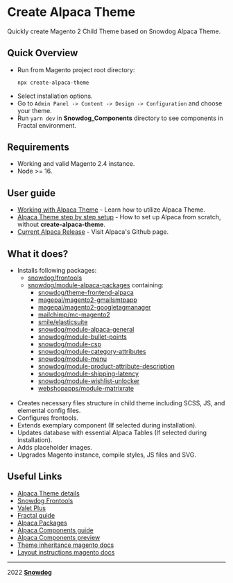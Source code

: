# Create Alpaca Theme

Quickly create Magento 2 Child Theme based on Snowdog Alpaca Theme.
## Quick Overview
- Run from Magento project root directory:
  ```sh
  npx create-alpaca-theme
  ```
- Select installation options.
- Go to `Admin Panel -> Content -> Design -> Configuration` and choose your theme.
- Run `yarn dev` in **Snowdog_Components** directory to see components in Fractal environment.
## Requirements
  * Working and valid Magento 2.4 instance.
  * Node >= 16.

## User guide
- [Working with Alpaca Theme]() - Learn how to utilize Alpaca Theme.
- [Alpaca Theme step by step setup]() - How to set up Alpaca from scratch, without **create-alpaca-theme**.
- [Current Alpaca Release](https://github.com/SnowdogApps/magento2-alpaca-theme) - Visit Alpaca's Github page.
## What it does?
- Installs following packages:
  - [snowdog/frontools](https://github.com/SnowdogApps/magento2-frontools)
  - [snowdog/module-alpaca-packages](https://github.com/SnowdogApps/magento2-alpaca-packages) containing:
    - [snowdog/theme-frontend-alpaca](https://github.com/SnowdogApps/magento2-alpaca-theme)
    - [magepal/magento2-gmailsmtpapp](https://github.com/magepal/magento2-gmail-smtp-app)
    - [magepal/magento2-googletagmanager](https://github.com/magepal/magento2-google-tag-manager)
    - [mailchimp/mc-magento2](https://github.com/mailchimp/mc-magento2)
    - [smile/elasticsuite](https://github.com/Smile-SA/elasticsuite)
    - [snowdog/module-alpaca-general](https://github.com/SnowdogApps/magento2-alpaca-general)
    - [snowdog/module-bullet-points](https://github.com/SnowdogApps/magento2-bullet-points)
    - [snowdog/module-csp](https://github.com/SnowdogApps/magento2-module-csp)
    - [snowdog/module-category-attributes](https://github.com/SnowdogApps/magento2-category-attributes)
    - [snowdog/module-menu](https://github.com/SnowdogApps/magento2-menu)
    - [snowdog/module-product-attribute-description](https://github.com/SnowdogApps/magento2-product-attribute-description)
    - [snowdog/module-shipping-latency](https://github.com/SnowdogApps/magento2-shipping-latency)
    - [snowdog/module-wishlist-unlocker](https://github.com/SnowdogApps/magento2-wishlist-unlocker)
    - [webshopapps/module-matrixrate](https://github.com/webshopapps/module-matrixrate)</br></br>
- Creates necessary files structure in child theme including SCSS, JS, and elemental config files.
- Configures frontools.
- Extends exemplary component (If selected during installation).
- Updates database with essential Alpaca Tables (If selected during installation).
- Adds placeholder images.
- Upgrades Magento instance, compile styles, JS files and SVG.

## Useful Links
  * [Alpaca Theme details](https://github.com/SnowdogApps/magento2-alpaca-theme)
  * [Snowdog Frontools](https://github.com/SnowdogApps/magento2-frontools)
  * [Valet Plus](https://github.com/weprovide/valet-plus/wiki/Database)
  * [Fractal guide](https://fractal.build/guide/)
  * [Alpaca Packages](https://github.com/SnowdogApps/magento2-alpaca-packages)
  * [Alpaca Components guide](https://github.com/SnowdogApps/magento2-alpaca-theme/blob/master/Snowdog_Components/README.md)
  * [Alpaca Components preview](https://magento2-alpaca-theme-git-master-snowdog1.vercel.app/)
  * [Theme inheritance magento docs](https://devdocs.magento.com/guides/v2.3/frontend-dev-guide/themes/theme-inherit.html)
  * [Layout instructions magento docs](https://devdocs.magento.com/guides/v2.4/frontend-dev-guide/layouts/xml-instructions.html)
****
2022 **[Snowdog](https://www.snow.dog)**
